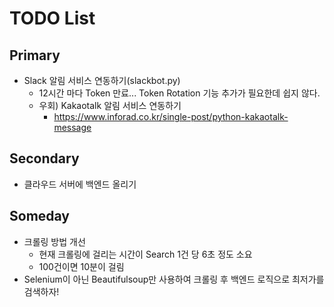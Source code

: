 # TODO List
## Primary
- Slack 알림 서비스 연동하기(slackbot.py)
  - 12시간 마다 Token 만료... Token Rotation 기능 추가가 필요한데 쉽지 않다.
  - 우회) Kakaotalk 알림 서비스 연동하기
    - https://www.inforad.co.kr/single-post/python-kakaotalk-message
## Secondary
- 클라우드 서버에 백엔드 올리기
## Someday
- 크롤링 방법 개선
  - 현재 크롤링에 걸리는 시간이 Search 1건 당 6초 정도 소요
  - 100건이면 10분이 걸림
- Selenium이 아닌 Beautifulsoup만 사용하여 크롤링 후 백엔드 로직으로 최저가를 검색하자!